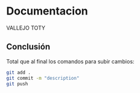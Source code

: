 # Documentacion
VALLEJO TOTY
## Conclusión

Total que al final los comandos para subir cambios:

```bash
git add .
git commit -m "description"
git push
```